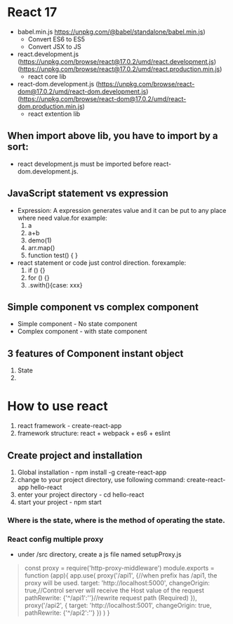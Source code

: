 # React 17
- babel.min.js https://unpkg.com/@babel/standalone/babel.min.js)
  - Convert ES6 to ES5
  - Convert JSX to JS
- react.development.js (https://unpkg.com/browse/react@17.0.2/umd/react.development.js) (https://unpkg.com/browse/react@17.0.2/umd/react.production.min.js)
  - react core lib
- react-dom.development.js (https://unpkg.com/browse/react-dom@17.0.2/umd/react-dom.development.js) (https://unpkg.com/browse/react-dom@17.0.2/umd/react-dom.production.min.js)
  - react extention lib

## When import above lib, you have to import by a sort:
  - react development.js must be imported before react-dom.development.js. 

## JavaScript statement vs expression
  - Expression: A expression generates value and it can be put to any place where need value.for example: 
    1. a
    2. a+b
    3. demo(1)
    4. arr.map()
    5. function test() { }
  - react statement or code just control direction. forexample:
    1. if () {}
    2. for () {} 
    3. .swith(){case: xxx}  

## Simple component vs complex component
  - Simple component - No state component
  - Complex component - with state component

## 3 features of Component instant object
  1. State
  2. 

# How to use react
1. react framework - create-react-app
2. framework structure: react + webpack + es6 + eslint
## Create project and installation
1. Global installation - npm install -g create-react-app
2. change to your project directory, use following command:
  create-react-app hello-react
3. enter your project directory - cd hello-react
4. start your project - npm start

### Where is the state, where is the method of operating the state.

### React config multiple proxy
- under /src directory, create a js file named setupProxy.js
> const proxy = require('http-proxy-middleware')
  module.exports = function (app){
    app.use(
      proxy('/api1', {//when prefix has /api1, the proxy will be used.
        target: 'http://localhost:5000',
        changeOrigin: true,//Control server will receive the Host value of the request
        pathRewrite: {'^/api1':''}//rewrite request path (Required)
      }),
      proxy('/api2', {
        target: 'http://localhost:5001',
        changeOrigin: true,
        pathRewrite: {'^/api2':''}
      })
    )
  }
